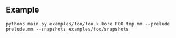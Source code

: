 ## Example

```
python3 main.py examples/foo/foo.k.kore FOO tmp.mm --prelude prelude.mm --snapshots examples/foo/snapshots
```
